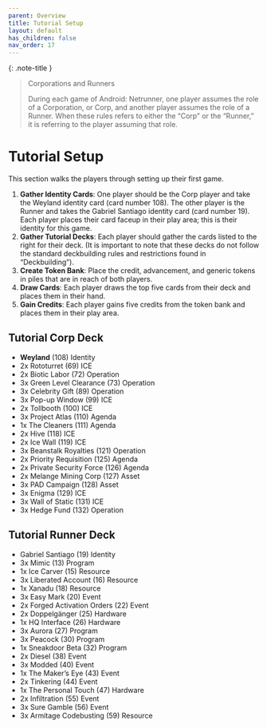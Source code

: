 ```yaml
---
parent: Overview
title: Tutorial Setup
layout: default
has_children: false
nav_order: 17
---
```

{: .note-title }
> Corporations and Runners
>
> During each game of Android: Netrunner, one player assumes the role of a Corporation, or Corp, and another player assumes the role of a Runner. When these rules refers to either the “Corp” or the “Runner,” it is referring to the player assuming that role.

# Tutorial Setup

This section walks the players through setting up their first game.

1. **Gather Identity Cards**: One player should be the Corp player and take the Weyland identity card (card number 108). The other player is the Runner and takes the Gabriel Santiago identity card (card number 19). Each player places their card faceup in their play area; this is their identity for this game.
1. **Gather Tutorial Decks**: Each player should gather the cards listed to the right for their deck. (It is important to note that these decks do not follow the standard deckbuilding rules and restrictions found in “Deckbuilding”).
1. **Create Token Bank**: Place the credit, advancement, and generic tokens in piles that are in reach of both players.
1. **Draw Cards**: Each player draws the top five cards from their deck and places them in their hand.
1. **Gain Credits**: Each player gains five credits from the token bank and places them in their play area.

## Tutorial Corp Deck
- **Weyland** (108) <span class="blue-font">Identity</span>
- 2x Rototurret (69) <span class="blue-font">ICE</span>
- 2x Biotic Labor (72) <span class="blue-font">Operation</span>
- 3x Green Level Clearance (73) <span class="blue-font">Operation</span>
- 3x Celebrity Gift (89) <span class="blue-font">Operation</span>
- 3x Pop-up Window (99) <span class="blue-font">ICE</span>
- 2x Tollbooth (100) <span class="blue-font">ICE</span>
- 3x Project Atlas (110) <span class="blue-font">Agenda</span>
- 1x The Cleaners (111) <span class="blue-font">Agenda</span>
- 2x Hive (118) <span class="blue-font">ICE</span>
- 2x Ice Wall (119) <span class="blue-font">ICE</span>
- 3x Beanstalk Royalties (121) <span class="blue-font">Operation</span>
- 2x Priority Requisition (125) <span class="blue-font">Agenda</span>
- 2x Private Security Force (126) <span class="blue-font">Agenda</span>
- 2x Melange Mining Corp (127) <span class="blue-font">Asset</span>
- 3x PAD Campaign (128) <span class="blue-font">Asset</span>
- 3x Enigma (129) <span class="blue-font">ICE</span>
- 3x Wall of Static (131) <span class="blue-font">ICE</span>
- 3x Hedge Fund (132) <span class="blue-font">Operation</span>

## Tutorial Runner Deck
- Gabriel Santiago (19) <span class="red-font">Identity</span>
- 3x Mimic (13) <span class="red-font">Program</span>
- 1x Ice Carver (15) <span class="red-font">Resource</span>
- 3x Liberated Account (16) <span class="red-font">Resource</span>
- 1x Xanadu (18) <span class="red-font">Resource</span>
- 3x Easy Mark (20) <span class="red-font">Event</span>
- 2x Forged Activation Orders (22) <span class="red-font">Event</span>
- 2x Doppelgänger (25) <span class="red-font">Hardware</span>
- 1x HQ Interface (26) <span class="red-font">Hardware</span>
- 3x Aurora (27) <span class="red-font">Program</span>
- 3x Peacock (30) <span class="red-font">Program</span>
- 1x Sneakdoor Beta (32) <span class="red-font">Program</span>
- 2x Diesel (38) <span class="red-font">Event</span>
- 3x Modded (40) <span class="red-font">Event</span>
- 1x The Maker’s Eye (43) <span class="red-font">Event</span>
- 2x Tinkering (44) <span class="red-font">Event</span>
- 1x The Personal Touch (47) <span class="red-font">Hardware</span>
- 2x Infiltration (55) <span class="red-font">Event</span>
- 3x Sure Gamble (56) <span class="red-font">Event</span>
- 3x Armitage Codebusting (59) <span class="red-font">Resource</span>
